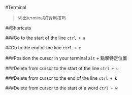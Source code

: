#Terminal
>列出terminal的實用技巧

##Shortcuts

###Go to the start of the line
`ctrl + a`

##Go to the end of the line
`ctrl + e`

###Position the cursor in your terminal
`alt` + 點擊特定位置

###Delete from cursor to the start of the line
`ctrl + u`

###Delete from cursor to the end of the line
`ctrl + k`

###Delete from cursor to the start of a word
`ctrl + w`
